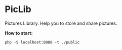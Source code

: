 # PicLib

Pictures Library. Help you to store and share pictures.

**How to start:**

`php -S localhost:8080 -t ./public`
